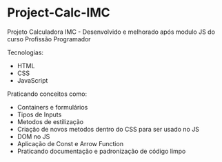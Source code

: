 # Project-Calc-IMC
Projeto Calculadora IMC - Desenvolvido e melhorado após modulo JS do curso Profissão Programador

Tecnologias:

- HTML
- CSS
- JavaScript

Praticando conceitos como:

- Containers e formulários
- Tipos de Inputs
- Metodos de estilização
- Criação de novos metodos dentro do CSS para ser usado no JS
- DOM no JS
- Aplicação de Const e Arrow Function
- Praticando documentação e padronização de código limpo

